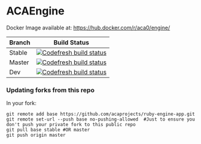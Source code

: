 # ACAEngine

Docker Image available at: https://hub.docker.com/r/aca0/engine/

Branch | Build Status
--- | ---
Stable | [![Codefresh build status]( https://g.codefresh.io/api/badges/build?repoOwner=acaprojects&repoName=ruby-engine-app&branch=stable&pipelineName=engine&accountName=wille&type=cf-2)]( https://g.codefresh.io/repositories/acaprojects/ruby-engine-app/builds?filter=trigger:build;branch:stable;service:59ad40b29a3c76000121aa42~engine)
Master | [![Codefresh build status]( https://g.codefresh.io/api/badges/build?repoOwner=acaprojects&repoName=ruby-engine-app&branch=master&pipelineName=engine&accountName=wille&type=cf-2)]( https://g.codefresh.io/repositories/acaprojects/ruby-engine-app/builds?filter=trigger:build;branch:master;service:59ad40b29a3c76000121aa42~engine)
Dev | [![Codefresh build status]( https://g.codefresh.io/api/badges/build?repoOwner=acaprojects&repoName=ruby-engine-app&branch=dev&pipelineName=engine&accountName=wille&type=cf-2)]( https://g.codefresh.io/repositories/acaprojects/ruby-engine-app/builds?filter=trigger:build;branch:dev;service:59ad40b29a3c76000121aa42~engine)


### Updating forks from this repo ###
In your fork:
```
git remote add base https://github.com/acaprojects/ruby-engine-app.git
git remote set-url --push base no-pushing-allowed  #Just to ensure you don't push your private fork to this public repo
git pull base stable #OR master
git push origin master
```
